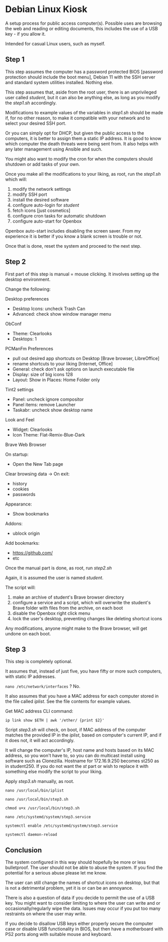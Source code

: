 # Debian Linux Kiosk

A setup process for public access computer(s). Possible uses are browsing the web and reading or editing documents, this includes the use of a USB key - if you allow it.

Intended for casual Linux users, such as myself.

## Step 1

This step assumes the computer has a password protected BIOS [password protection should include the boot menu],  Debian 11 with the SSH server and standard system utilities installed. Nothing else.

This step assumes that, aside from the root user, there is an unprivileged user called *student*, but it can also be anything else, as long as you modify the *step1.sh* accordingly.

Modifications to example values of the variables in *step1.sh* should be made if, for no other reason, to make it compatible with your network and to select your desired SSH port.

Or you can simply opt for DHCP, but given the public access to the computers, it is better to assign them a static IP address. It is good to know which computer the death threats were being sent from. It also helps with any later management using Ansible and such.

You might also want to modify the cron for when the computers should shutdown or add tasks of your own.

Once you make all the modifications to your liking, as root, run the *step1.sh* which will:

1. modify the network settings
1. modify SSH port
1. install the desired software
1. configure auto-login for *student*
1. fetch icons [just cosmetics]
1. configure cron tasks for automatic shutdown
1. configure auto-start for Openbox

Openbox auto-start includes disabling the screen saver. From my experience it is better if you know a blank screen is trouble or not.

Once that is done, reset the system and proceed to the next step.

## Step 2

First part of this step is manual = mouse clicking. It involves setting up the desktop environment.

Change the following:

Desktop preferences

- Desktop Icons: uncheck Trash Can
- Advanced: check show window manager menu

ObConf

- Theme: Clearlooks
- Desktops: 1

PCManFm Preferences

- pull out desired app shortcuts on Desktop [Brave browser, LibreOffice]
- rename shortcuts to your liking [Internet, Office]
- General: check don't ask options on launch executable file
- Display: size of big icons 128
- Layout: Show in Places: Home Folder only

Tint2 settings

- Panel: uncheck ignore compositor
- Panel items: remove Launcher
- Taskabr: uncheck show desktop name

Look and Feel

- Widget: Clearlooks
- Icon Theme: Flat-Remix-Blue-Dark

Brave Web Browser

On startup:

- Open the New Tab page

Clear browsing data -> On exit:

- history
- cookies
- passwords

Appearance:

- Show bookmarks

Addons:

- ublock origin

Add bookmarks:

- https://github.com/
- etc

Once the manual part is done, as root, run *step2.sh*

Again, it is assumed the user is named *student*.

The script will:

1. make an archive of student's Brave browser directory
1. configure a service and a script, which will overwrite the student's Brave folder with files from the archive, on each boot
1. disable the Openbox right click menu
1. lock the user's desktop, preventing changes like deleting shortcut icons


Any modifications, anyone might make to the Brave browser, will get undone on each boot.

## Step 3

This step is completely optional.

It assumes that, instead of just five, you have fifty or more such computers, with static IP addresses.

`nano /etc/network/interfaces` ? No.

It also assumes that you have a MAC address for each computer stored in the file called *iplist*. See the file contents for example values.

Get MAC address CLI command:

`ip link show $ETH | awk '/ether/ {print $2}'`

Script *step3.sh* will check, on boot, if MAC address of the computer matches the provided IP in the *iplist*, based on computer's current IP, and if it does not, it will act accordingly.

It will change the computer's IP, host name and hosts based on its MAC address, so you won't have to, so you can do multicast install using software such as Clonezilla. Hostname for 172.16.9.250 becomes st250 as in student250. If you do not want the *st* part or wish to replace it with something else modify the script to your liking.   

Apply *step3.sh* manually, as root.

`nano /usr/local/bin/iplist`

`nano /usr/local/bin/step3.sh`

`chmod u+x /usr/local/bin/step3.sh`

`nano /etc/systemd/system/step3.service`

`systemctl enable /etc/systemd/system/step3.service`

`systemctl daemon-reload`

## Conclusion

The system configured in this way should hopefully be more or less bulletproof. The user should not be able to abuse the system. If you find the potential for a serious abuse please let me know.

The user can still change the names of shortcut icons on desktop, but that is not a detrimental problem, yet it is or can be an annoyance.

There is also a question of data if you decide to permit the use of a USB key. You might want to consider limiting to where the user can write and or occasionally/regularly wipe the data. Issues may occur if you put too many restraints on where the user may write.

If you decide to disallow USB keys either properly secure the computer case or disable USB functionality in BIOS, but then have a motherboard with PS2 ports along with suitable mouse and keyboard.
